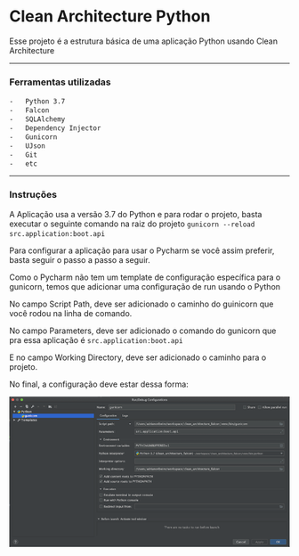# Clean Architecture Python

Esse projeto é a estrutura básica de uma aplicação Python usando Clean Architecture

------

### Ferramentas utilizadas
    -   Python 3.7
    -   Falcon
    -   SQLAlchemy
    -   Dependency Injector
    -   Gunicorn
    -   UJson
    -   Git
    -   etc

------

### Instruções

A Aplicação usa a versão 3.7 do Python e para rodar o projeto, basta executar o seguinte comando na raiz do projeto
`
gunicorn --reload src.application:boot.api
`

Para configurar a aplicação para usar o Pycharm se você assim preferir, basta seguir o passo a passo a seguir.

Como o Pycharm não tem um template de configuração específica para o gunicorn, temos que adicionar uma configuração de 
run usando o Python

No campo Script Path, deve ser adicionado o caminho do guinicorn que você rodou na linha de comando.

No campo Parameters, deve ser adicionado o comando do gunicorn que pra essa aplicação é `src.application:boot.api`

E no campo Working Directory, deve ser adicionado o caminho para o projeto.

No final, a configuração deve estar dessa forma: 

![Screenshot](resources/gunicorn-pycharm-config.png)


